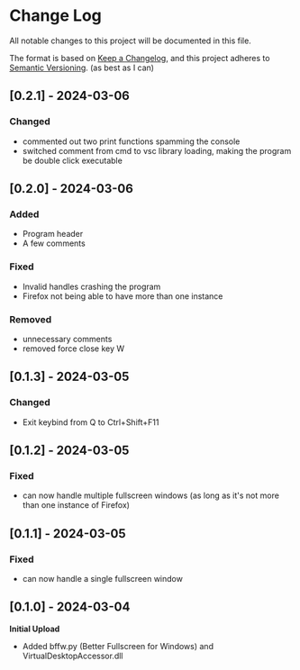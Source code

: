 # Change Log
All notable changes to this project will be documented in this file.

The format is based on [Keep a Changelog](https://keepachangelog.com/en/1.1.0/),
and this project adheres to [Semantic Versioning](https://semver.org/spec/v2.0.0.html). (as best as I can)
## [0.2.1] - 2024-03-06
### Changed
- commented out two print functions spamming the console
- switched comment from cmd to vsc library loading, making the program be double click executable
## [0.2.0] - 2024-03-06
### Added
- Program header
- A few comments
### Fixed
- Invalid handles crashing the program
- Firefox not being able to have more than one instance
### Removed
- unnecessary comments
- removed force close key W
## [0.1.3] - 2024-03-05
### Changed
- Exit keybind from Q to Ctrl+Shift+F11
## [0.1.2] - 2024-03-05
### Fixed
- can now handle multiple fullscreen windows (as long as it's not more than one instance of Firefox)
## [0.1.1] - 2024-03-05
### Fixed
- can now handle a single fullscreen window
## [0.1.0] - 2024-03-04
**Initial Upload**
- Added bffw.py (Better Fullscreen for Windows) and VirtualDesktopAccessor.dll
